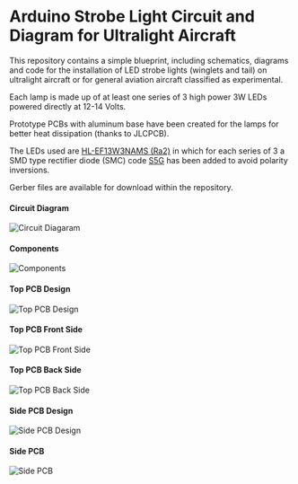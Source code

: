 # Arduino Strobe Light Circuit and Diagram for Ultralight Aircraft

This repository contains a simple blueprint, including schematics, diagrams and code for the installation of LED strobe lights (winglets and tail) on ultralight aircraft or for general aviation aircraft classified as experimental.

Each lamp is made up of at least one series of 3 high power 3W LEDs powered directly at 12-14 Volts.

Prototype PCBs with aluminum base have been created for the lamps for better heat dissipation (thanks to JLCPCB).

The LEDs used are [HL-EF13W3NAMS (Ra2)](https://lcsc.com/product-detail/Light-Emitting-Diodes-LED_HONGLITRONIC-Hongli-Zhihui-HONGLITRONIC-HL-EF13W3NAMS-Ra2_C784723.html) in which for each series of 3 a SMD type rectifier diode (SMC) code [S5G](https://lcsc.com/product-detail/Diodes-Fast-Recovery-Rectifiers_Shandong-Jingdao-Microelectronics-ES5GC_C128705.html) has been added to avoid polarity inversions.

Gerber files are available for download within the repository.

#### Circuit Diagram

![Circuit Diagaram](https://github.com/mattia480/aircarft-strobe-light/blob/main/aero-strobe-schematic.png?raw=true)

#### Components
![Components](https://github.com/mattia480/aircarft-strobe-light/blob/main/aero-strobe-components.png?raw=true)

#### Top PCB Design
![Top PCB Design](https://github.com/mattia480/aircarft-strobe-light/blob/main/top-pcb-design.png?raw=true)

#### Top PCB Front Side
![Top PCB Front Side](https://github.com/mattia480/aircarft-strobe-light/blob/main/top-pcb-front-side.png?raw=true)

#### Top PCB Back Side
![Top PCB Back Side](https://github.com/mattia480/aircarft-strobe-light/blob/main/top-pcb-back-side.png?raw=true)

#### Side PCB Design
![Side PCB Design](https://github.com/mattia480/aircarft-strobe-light/blob/main/side-pcb-design.png?raw=true)

#### Side PCB
![Side PCB](https://github.com/mattia480/aircarft-strobe-light/blob/main/side-pcb.png?raw=true)

